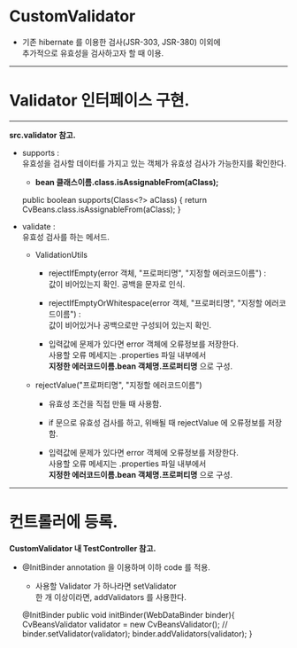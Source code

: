 # CustomValidator

* 기존 hibernate 를 이용한 검사(JSR-303, JSR-380) 이외에  
  추가적으로 유효성을 검사하고자 할 때 이용.

****

# Validator 인터페이스 구현.

****
**src.validator 참고.**

* supports :  
  유효성을 검사할 데이터를 가지고 있는 객체가 유효성 검사가 가능한지를 확인한다.
    * **bean 클래스이름.class.isAssignableFrom(aClass);**


    public boolean supports(Class<?> aClass) {
        return CvBeans.class.isAssignableFrom(aClass);
    }

* validate :  
  유효성 검사를 하는 메서드.

    * ValidationUtils
        * rejectIfEmpty(error 객체, "프로퍼티명", "지정할 에러코드이름") :  
          값이 비어있는지 확인. 공백을 문자로 인식.

        * rejectIfEmptyOrWhitespace(error 객체, "프로퍼티명", "지정할 에러코드이름") :  
          값이 비어있거나 공백으로만 구성되어 있는지 확인.

        * 입력값에 문제가 있다면 error 객체에 오류정보를 저장한다.  
          사용할 오류 메세지는 .properties 파일 내부에서  
          **지정한 에러코드이름.bean 객체명.프로퍼티명** 으로 구성.
          
    * rejectValue("프로퍼티명", "지정할 에러코드이름")  
        * 유효성 조건을 직접 만들 때 사용함.
          
        * if 문으로 유효성 검사를 하고, 위배될 때 rejectValue 에 오류정보를 저장함.
          
        * 입력값에 문제가 있다면 error 객체에 오류정보를 저장한다.  
          사용할 오류 메세지는 .properties 파일 내부에서  
          **지정한 에러코드이름.bean 객체명.프로퍼티명** 으로 구성.
****

# 컨트롤러에 등록.

**CustomValidator 내 TestController 참고.**

* @InitBinder annotation 을 이용하며 이하 code 를 적용.
    * 사용할 Validator 가 하나라면 setValidator  
      한 개 이상이라면, addValidators 를 사용한다.


    @InitBinder
    public void initBinder(WebDataBinder binder){
        CvBeansValidator validator = new CvBeansValidator();
        // binder.setValidator(validator);
        binder.addValidators(validator);
    }
